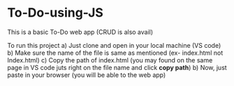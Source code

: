 # To-Do-using-JS
This is a basic To-Do web app (CRUD is also avail)

To run this project
a) Just clone and open in your local machine (VS code)
b) Make sure the name of the file is same as mentioned (ex- index.html not Index.html)
c) Copy the path of index.html (you may found on the same page in VS code juts right on the file name and click **copy path**)
b) Now, just paste in your browser (you will be able to the web app)

